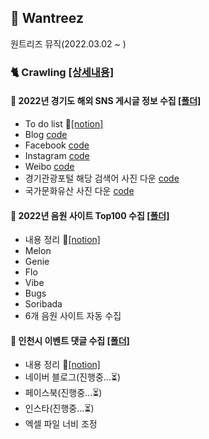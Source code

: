 ## 💼 Wantreez
원트리즈 뮤직(2022.03.02 ~ )

### 🐈 Crawling [[상세내용]](https://github.com/kbjung/Wantreez/tree/main/Crawling)
#### 💾 2022년 경기도 해외 SNS 게시글 정보 수집 [[폴더]](https://github.com/kbjung/Wantreez/tree/main/Crawling/gyeonggido)
+ To do list 📃[[notion]](https://www.notion.so/38f59d8d4f474ed4b3a52fad72885683)
+ Blog [code](https://github.com/kbjung/Wantreez/blob/main/Crawling/gyeonggido/blog_crawling.ipynb)
+ Facebook [code](https://github.com/kbjung/Wantreez/blob/main/Crawling/gyeonggido/facebook_crawling.ipynb)
+ Instagram [code](https://github.com/kbjung/Wantreez/blob/main/Crawling/gyeonggido/insta_crawling.ipynb)
+ Weibo [code](https://github.com/kbjung/Wantreez/blob/main/Crawling/gyeonggido/weibo_crawling.ipynb)
+ 경기관광포털 해당 검색어 사진 다운 [code](https://github.com/kbjung/Wantreez/blob/main/Crawling/gyeonggido/crawling_pic(ggtour).ipynb)
+ 국가문화유산 사진 다운 [code](https://github.com/kbjung/Wantreez/blob/main/Crawling/gyeonggido/crawling_pic(heritage).ipynb)

#### 💾 2022년 음원 사이트 Top100 수집 [[폴더]](https://github.com/kbjung/Wantreez/tree/main/Crawling/music)
+ 내용 정리 📃[[notion]](https://www.notion.so/2ca2f19dfdd54028b263e2f41760f602)
+ Melon
+ Genie
+ Flo
+ Vibe
+ Bugs
+ Soribada
+ 6개 음원 사이트 자동 수집

#### 💾 인천시 이벤트 댓글 수집 [[폴더]](https://github.com/kbjung/Wantreez/tree/main/Crawling/incheon)
+ 내용 정리 📃[[notion]](https://www.notion.so/af8ebd471778439eb7be4b770fda9f94)
+ 네이버 블로그(진행중...⏳)
+ 페이스북(진행중...⏳)
+ 인스타(진행중...⏳)
+ 엑셀 파일 너비 조정
